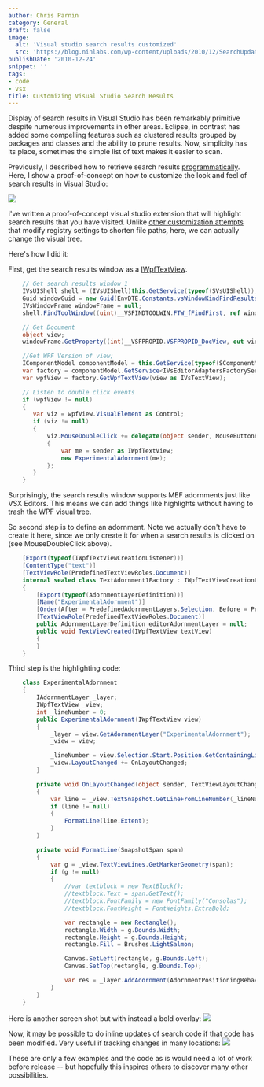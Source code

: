 ```yaml
---
author: Chris Parnin
category: General
draft: false
image:
  alt: 'Visual studio search results customized'
  src: 'https://blog.ninlabs.com/wp-content/uploads/2010/12/SearchUpdates.png'
publishDate: '2010-12-24'
snippet: ''
tags:
- code
- vsx
title: Customizing Visual Studio Search Results
---
```


Display of search results in Visual Studio has been remarkably primitive despite numerous improvements in other areas.  Eclipse, in contrast has added some compelling features such as clustered results grouped by packages and classes and the ability to prune results.  Now, simplicity has its place, sometimes the simple list of text makes it easier to scan.

Previously, I described how to retrieve search results [programmatically](/blog/2010-11-08-visual-studio-search-results-programmatically).  Here, I show a proof-of-concept on how to customize the look and feel of search results in Visual Studio:

[![](http://blog.ninlabs.com/wp-content/uploads/2010/12/CustomizedSearchResults.png)](http://blog.ninlabs.com/wp-content/uploads/2010/12/CustomizedSearchResults.png)

I've written a proof-of-concept visual studio extension that will highlight search results that you have visited. Unlike [other customization attempts](https://saraford.net/2008/11/24/did-you-know-you-can-customize-how-search-results-are-displayed-in-the-find-results-window-363/) that modify registry settings to shorten file paths, here, we can actually change the visual tree.

Here's how I did it:

First, get the search results window as a [IWpfTextView](https://msdn.microsoft.com/en-us/library/microsoft.visualstudio.text.editor.iwpftextview.aspx).

```c#
    // Get search results window 1
    IVsUIShell shell = (IVsUIShell)this.GetService(typeof(SVsUIShell));
    Guid windowGuid = new Guid(EnvDTE.Constants.vsWindowKindFindResults1);
    IVsWindowFrame windowFrame = null;
    shell.FindToolWindow((uint)__VSFINDTOOLWIN.FTW_fFindFirst, ref windowGuid, out windowFrame);

    // Get Document
    object view;
    windowFrame.GetProperty((int)__VSFPROPID.VSFPROPID_DocView, out view);

    //Get WPF Version of view;
    IComponentModel componentModel = this.GetService(typeof(SComponentModel)) as IComponentModel;
    var factory = componentModel.GetService<IVsEditorAdaptersFactoryService>();
    var wpfView = factory.GetWpfTextView(view as IVsTextView);

    // Listen to double click events
    if (wpfView != null)
    {
       var viz = wpfView.VisualElement as Control;
       if (viz != null)
       {
           viz.MouseDoubleClick += delegate(object sender, MouseButtonEventArgs e)
           {
               var me = sender as IWpfTextView;
               new ExperimentalAdornment(me);
           };
       }
    }
```

Surprisingly, the search results window supports MEF adornments just like VSX Editors.  This means we can add things like highlights without having to trash the WPF visual tree.

So second step is to define an adornment.  Note we actually don't have to create it here, since we only create it for when a search results is clicked on (see MouseDoubleClick above).

```c#
    [Export(typeof(IWpfTextViewCreationListener))]
    [ContentType("text")]
    [TextViewRole(PredefinedTextViewRoles.Document)]
    internal sealed class TextAdornment1Factory : IWpfTextViewCreationListener
    {
        [Export(typeof(AdornmentLayerDefinition))]
        [Name("ExperimentalAdornment")]
        [Order(After = PredefinedAdornmentLayers.Selection, Before = PredefinedAdornmentLayers.Text)]
        [TextViewRole(PredefinedTextViewRoles.Document)]
        public AdornmentLayerDefinition editorAdornmentLayer = null;
        public void TextViewCreated(IWpfTextView textView)
        {
        }
    }
```

Third step is the highlighting code:

```c#
    class ExperimentalAdornment
    {
        IAdornmentLayer _layer;
        IWpfTextView _view;
        int _lineNumber = 0;
        public ExperimentalAdornment(IWpfTextView view)
        {
            _layer = view.GetAdornmentLayer("ExperimentalAdornment");
            _view = view;

            _lineNumber = view.Selection.Start.Position.GetContainingLine().LineNumber;
            _view.LayoutChanged += OnLayoutChanged;
        }

        private void OnLayoutChanged(object sender, TextViewLayoutChangedEventArgs e)
        {
            var line = _view.TextSnapshot.GetLineFromLineNumber(_lineNumber);
            if (line != null)
            {
                FormatLine(line.Extent);
            }
        }

        private void FormatLine(SnapshotSpan span)
        {
            var g = _view.TextViewLines.GetMarkerGeometry(span);
            if (g != null)
            {
                //var textblock = new TextBlock();
                //textblock.Text = span.GetText();
                //textblock.FontFamily = new FontFamily("Consolas");
                //textblock.FontWeight = FontWeights.ExtraBold;

                var rectangle = new Rectangle();
                rectangle.Width = g.Bounds.Width;
                rectangle.Height = g.Bounds.Height;
                rectangle.Fill = Brushes.LightSalmon;

                Canvas.SetLeft(rectangle, g.Bounds.Left);
                Canvas.SetTop(rectangle, g.Bounds.Top);

                var res = _layer.AddAdornment(AdornmentPositioningBehavior.TextRelative, span, null, rectangle, null);
            }
        }
    }
```

Here is another screen shot but with instead a bold overlay:
[![](https://blog.ninlabs.com/wp-content/uploads/2010/12/BoldSearchResults.png)](https://blog.ninlabs.com/wp-content/uploads/2010/12/BoldSearchResults.png)

Now, it may be possible to do inline updates of search code if that code has been modified.  Very useful if tracking changes in many locations:
[![](https://blog.ninlabs.com/wp-content/uploads/2010/12/SearchUpdates.png)](https://blog.ninlabs.com/wp-content/uploads/2010/12/SearchUpdates.png)

These are only a few examples and the code as is would need a lot of work before release -- but hopefully this inspires others to discover many other possibilities.